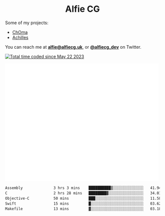 <h1 align="center">Alfie CG</h1>

Some of my projects:
* [ChOma](https://github.com/opa334/ChOma)
* [Achilles](https://github.com/alfiecg24/Achilles)

You can reach me at **alfie@alfiecg.uk**, or **[@alfiecg_dev](https://twitter.com/alfiecg_dev)** on Twitter.

<a href="https://wakatime.com/@61592169-b9cf-4af8-b6fa-8ac7d4369b01"><img src="https://wakatime.com/badge/user/61592169-b9cf-4af8-b6fa-8ac7d4369b01.svg" alt="Total time coded since May 22 2023" /></a>


<img align="center" src="/github-metrics.svg" alt="Metrics" width="500">

 <!--[![GitHub Streak](https://streak-stats.demolab.com/?user=alfiecg24)](https://git.io/streak-stats)-->

<!--START_SECTION:waka-->

```txt
Assembly              3 hrs 3 mins    ██████████▒░░░░░░░░░░░░░░   41.94 %
C                     2 hrs 28 mins   ████████▓░░░░░░░░░░░░░░░░   34.01 %
Objective-C           50 mins         ███░░░░░░░░░░░░░░░░░░░░░░   11.58 %
Swift                 15 mins         █░░░░░░░░░░░░░░░░░░░░░░░░   03.62 %
Makefile              13 mins         ▓░░░░░░░░░░░░░░░░░░░░░░░░   03.18 %
```

<!--END_SECTION:waka-->
